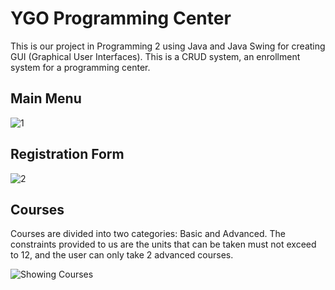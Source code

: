 # YGO Programming Center
This is our project in Programming 2 using Java and Java Swing for creating GUI (Graphical User Interfaces). This is a CRUD system, an enrollment system for a programming center. 

## Main Menu

![1](https://github.com/adriandotdev/academic-courseworks/assets/63532775/fa86a03b-eaae-4655-b26b-e12d05552dd4)

## Registration Form

![2](https://github.com/adriandotdev/academic-courseworks/assets/63532775/403bad3b-1208-4662-9791-c5c4b0c5a593)

## Courses
Courses are divided into two categories: Basic and Advanced. The constraints provided to us are the units that can be taken must not exceed to 12, and the user can only take 2 advanced courses.

![Showing Courses](https://github.com/adriandotdev/academic-courseworks/assets/63532775/edcf4cb2-038c-449f-8649-7cc4fc323a83)
